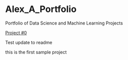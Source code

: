 # Alex_A_Portfolio
Portfolio of Data Science and Machine Learning Projects


[Project #0](https://github.com/aarbisman/test_project)

Test update to readme

this is the first sample project
